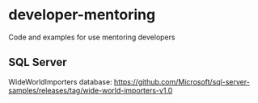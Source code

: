 # developer-mentoring

Code and examples for use mentoring developers

## SQL Server

WideWorldImporters database: https://github.com/Microsoft/sql-server-samples/releases/tag/wide-world-importers-v1.0
